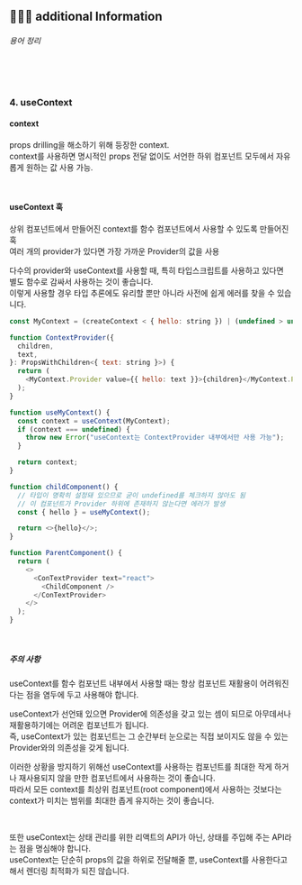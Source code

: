 ## 👩🏻‍💻 additional Information

###### 용어 정리

<br />
<br />

### 4. useContext

#### context

props drilling을 해소하기 위해 등장한 context. <br />
context를 사용하면 명시적인 props 전달 없이도 서언한 하위 컴포넌트 모두에서 자유롭게 원하는 값 사용 가능.

<br />

#### useContext 훅

상위 컴포넌트에서 만들어진 context를 함수 컴포넌트에서 사용할 수 있도록 만들어진 훅 <br />
여러 개의 provider가 있다면 가장 가까운 Provider의 값을 사용

다수의 provider와 useContext를 사용할 때, 특히 타입스크립트를 사용하고 있다면 별도 함수로 감싸서 사용하는 것이 좋습니다. <br />
이렇게 사용할 경우 타입 추론에도 유리할 뿐만 아니라 사전에 쉽게 에러를 찾을 수 있습니다.

```js
const MyContext = (createContext < { hello: string }) | (undefined > undefined);

function ContextProvider({
  children,
  text,
}: PropsWithChildren<{ text: string }>) {
  return (
    <MyContext.Provider value={{ hello: text }}>{children}</MyContext.Provider>
  );
}
```

```js
function useMyContext() {
  const context = useContext(MyContext);
  if (context === undefined) {
    throw new Error("useContext는 ContextProvider 내부에서만 사용 가능");
  }

  return context;
}
```

```js
function childComponent() {
  // 타입이 명확히 설정돼 있으므로 굳이 undefined를 체크하지 않아도 됨
  // 이 컴포넌트가 Provider 하위에 존재하지 않는다면 에러가 발생
  const { hello } = useMyContext();

  return <>{hello}</>;
}
```

```js
function ParentComponent() {
  return (
    <>
      <ConTextProvider text="react">
        <ChildComponent />
      </ConTextProvider>
    </>
  );
}
```

<br />

##### 주의 사항

useContext를 함수 컴포넌트 내부에서 사용할 때는 항상 컴포넌트 재활용이 어려워진다는 점을 염두에 두고 사용해야 합니다.

useContext가 선언돼 있으면 Provider에 의존성을 갖고 있는 셈이 되므로 아무데서나 재활용하기에는 어려운 컴포넌트가 됩니다. <br />
즉, useContext가 있는 컴포넌트는 그 순간부터 눈으로는 직접 보이지도 않을 수 있는 Provider와의 의존성을 갖게 됩니다.

이러한 상황을 방지하기 위해선 useContext를 사용하는 컴포넌트를 최대한 작게 하거나 재사용되지 않을 만한 컴포넌트에서 사용하는 것이 좋습니다. <br />
따라서 모든 context를 최상위 컴포넌트(root component)에서 사용하는 것보다는 context가 미치는 범위를 최대한 좁게 유지하는 것이 좋습니다.

<br />

또한 useContext는 상태 관리를 위한 리액트의 API가 아닌, 상태를 주입해 주는 API라는 점을 명심해야 합니다. <br />
useContext는 단순히 props의 값을 하위로 전달해줄 뿐, useContext를 사용한다고 해서 렌더링 최적화가 되진 않습니다.

<br />
<br />
